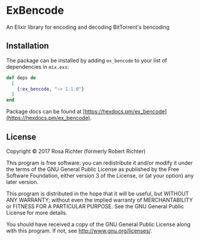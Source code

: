 # ExBencode

An Elixir library for encoding and decoding BitTorrent's bencoding

## Installation

The package can be installed by adding `ex_bencode` to your list of dependencies in `mix.exs`:

```elixir
def deps do
  [
    {:ex_bencode, "~> 1.1.0"}
  ]
end
```

Package docs can be found at [https://hexdocs.pm/ex_bencode](https://hexdocs.pm/ex_bencode).

## License

Copyright © 2017 Rosa Richter (formerly Robert Richter)

This program is free software: you can redistribute it and/or modify it under the terms of the GNU General Public License as published by the Free Software Foundation, either version 3 of the License, or (at your option) any later version.

This program is distributed in the hope that it will be useful, but WITHOUT ANY WARRANTY; without even the implied warranty of MERCHANTABILITY or FITNESS FOR A PARTICULAR PURPOSE. See the GNU General Public License for more details.

You should have received a copy of the GNU General Public License along with this program. If not, see http://www.gnu.org/licenses/.
